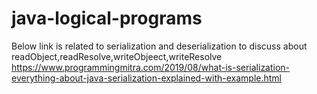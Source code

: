 # java-logical-programs

Below link is related to serialization and deserialization to discuss about readObject,readResolve,writeObjeect,writeResolve
https://www.programmingmitra.com/2019/08/what-is-serialization-everything-about-java-serialization-explained-with-example.html


